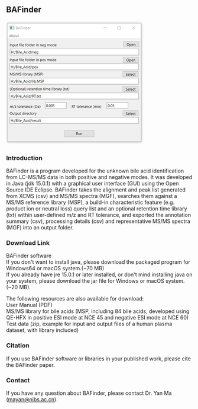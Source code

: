 ## BAFinder

![BAFinder GUI](./doc/assets/BAFinder.png)

### Introduction
BAFinder is a program developed for the unknown bile acid identification from LC-MS/MS data in both positive and negative modes. It was developed in Java (jdk 15.0.1) with a graphical user interface (GUI) using the Open Source IDE Eclipse. BAFinder takes the alignment and peak list generated from XCMS (csv) and MS/MS spectra (MGF), searches them against a MS/MS reference library (MSP), a build-in characteristic feature (e.g. product ion or neutral loss) query list and an optional retention time library (txt) within user-defined m/z and RT tolerance, and exported the annotation summary (csv), processing details (csv) and representative MS/MS spectra (MGF) into an output folder.

### Download Link

BAFinder software<br> 
If you don't want to install java, please download the packaged program for Windows64 or macOS system.(~70 MB) <br> 
If you already have jre 15.0.1 or later installed, or don't mind installing java on your system, please download the jar file for Windows or macOS system. (~20 MB).

The following resources are also available for download:<br> 
User Manual (PDF)<br> 
MS/MS library for bile acids (MSP, including 84 bile acids, developed using QE-HFX in positive ESI mode at NCE 45 and negative ESI mode at NCE 60)<br> 
Test data (zip, example for input and output files of a human plasma dataset, with library included)

### Citation

If you use BAFinder software or libraries in your published work, please cite the BAFinder paper.

### Contact

If you have any question about BAFinder, please contact Dr. Yan Ma (mayan@nibs.ac.cn).


